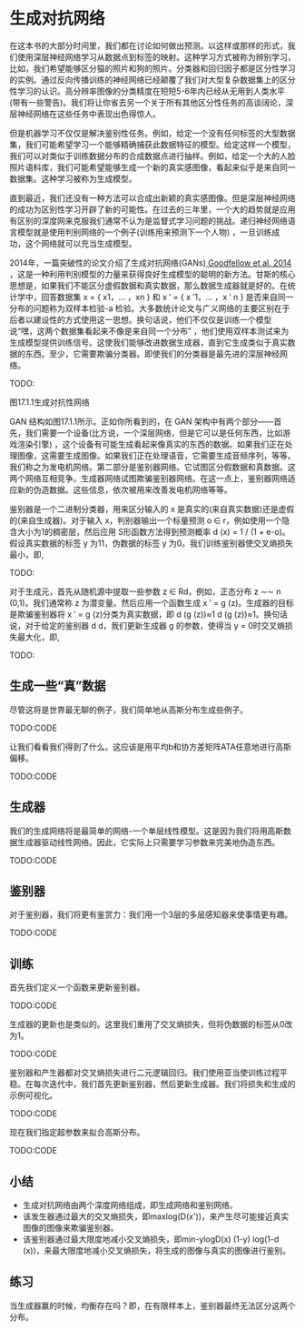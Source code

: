 

<!--
 * @version:
 * @Author:  StevenJokes https://github.com/StevenJokes
 * @Date: 2020-06-29 22:51:53
 * @LastEditors:  StevenJokes https://github.com/StevenJokes
 * @LastEditTime: 2020-06-30 00:43:33
 * @Description:http://preview.d2l.ai/d2l-en/PR-1081/chapter_generative-adversarial-networks/gan.html
 * @TODO::
 * @Reference:
-->
# 生成对抗网络

在这本书的大部分时间里，我们都在讨论如何做出预测。以这样或那样的形式，我们使用深层神经网络学习从数据点到标签的映射。这种学习方式被称为辨别学习，比如，我们希望能够区分猫的照片和狗的照片。分类器和回归因子都是区分性学习的实例。通过反向传播训练的神经网络已经颠覆了我们对大型复杂数据集上的区分性学习的认识。高分辨率图像的分类精度在短短5-6年内已经从无用到人类水平(带有一些警告)。我们将让你省去另一个关于所有其他区分性任务的高谈阔论，深层神经网络在这些任务中表现出色得惊人。

但是机器学习不仅仅是解决鉴别性任务。例如，给定一个没有任何标签的大型数据集，我们可能希望学习一个能够精确捕获此数据特征的模型。给定这样一个模型，我们可以对类似于训练数据分布的合成数据点进行抽样。例如，给定一个大的人脸照片语料库，我们可能希望能够生成一个新的真实感图像，看起来似乎是来自同一数据集。这种学习被称为生成模型。

直到最近，我们还没有一种方法可以合成出新颖的真实感图像。但是深层神经网络的成功为区别性学习开辟了新的可能性。在过去的三年里，一个大的趋势就是应用有区别的深度网来克服我们通常不认为是监督式学习问题的挑战。递归神经网络语言模型就是使用判别网络的一个例子(训练用来预测下一个人物) ，一旦训练成功，这个网络就可以充当生成模型。

2014年，一篇突破性的论文介绍了生成对抗网络(GANs)[ Goodfellow et al. 2014](http://preview.d2l.ai/d2l-en/PR-1081/chapter_references/zreferences.html#goodfellow-pouget-abadie-mirza-ea-2014) ，这是一种利用判别模型的力量来获得良好生成模型的聪明的新方法。甘斯的核心思想是，如果我们不能区分虚假数据和真实数据，那么数据生成器就是好的。在统计学中，回答数据集 x = { x1，... ，xn } 和 x ′ = { x ′1，... ，x ′ n } 是否来自同一分布的问题称为双样本检验-a 检验。大多数统计论文与广义网络的主要区别在于后者以建设性的方式使用这一思想。换句话说，他们不仅仅是训练一个模型说“嘿，这两个数据集看起来不像是来自同一个分布” ，他们使用双样本测试来为生成模型提供训练信号。这使我们能够改进数据生成器，直到它生成类似于真实数据的东西。至少，它需要欺骗分类器。即使我们的分类器是最先进的深层神经网络。

TODO:

图17.1.1生成对抗性网络

GAN 结构如图17.1.1所示。正如你所看到的，在 GAN 架构中有两个部分——首先，我们需要一个设备(比方说，一个深层网络，但是它可以是任何东西，比如游戏渲染引擎) ，这个设备有可能生成看起来像真实的东西的数据。如果我们正在处理图像，这需要生成图像。如果我们正在处理语音，它需要生成音频序列，等等。我们称之为发电机网络。第二部分是鉴别器网络。它试图区分假数据和真数据。这两个网络互相竞争。生成器网络试图欺骗鉴别器网络。在这一点上，鉴别器网络适应新的伪造数据。这些信息，依次被用来改善发电机网络等等。

鉴别器是一个二进制分类器，用来区分输入的 x 是真实的(来自真实数据)还是虚假的(来自生成器)。对于输入 x，判别器输出一个标量预测 o ∈ r，例如使用一个隐含大小为1的稠密层，然后应用 S形函数方法得到预测概率 d (x) = 1 / (1 + e-o)。假设真实数据的标签 y 为11，伪数据的标签 y 为0。我们训练鉴别器使交叉熵损失最小，即,

TODO:

对于生成元，首先从随机源中提取一些参数 z ∈ Rd，例如，正态分布 z ∼∼ n (0,1)。我们通常称 z 为潜变量。然后应用一个函数生成 x ′ = g (z)。生成器的目标是欺骗鉴别器将 x ′ = g (z)分类为真实数据，即 d (g (z))≈1 d (g (z))≈1。换句话说，对于给定的鉴别器 d d，我们更新生成器 g 的参数，使得当 y = 0时交叉熵损失最大化，即,

TODO:

## 生成一些“真”数据

尽管这将是世界最无聊的例子，我们简单地从高斯分布生成些例子。

TODO:CODE

让我们看看我们得到了什么。这应该是用平均b和协方差矩阵ATA任意地进行高斯偏移。

TODO:CODE

## 生成器

我们的生成网络将是最简单的网络-一个单层线性模型。这是因为我们将用高斯数据生成器驱动线性网络。因此，它实际上只需要学习参数来完美地伪造东西。

TODO:CODE

## 鉴别器

对于鉴别器，我们将更有鉴赏力：我们用一个3层的多层感知器来使事情更有趣。

TODO:CODE

## 训练

首先我们定义一个函数来更新鉴别器。

TODO:CODE

生成器的更新也是类似的。这里我们重用了交叉熵损失，但将伪数据的标签从0改为1。

TODO:CODE

鉴别器和产生器都对交叉熵损失进行二元逻辑回归。我们使用亚当使训练过程平稳。在每次迭代中，我们首先更新鉴别器，然后更新生成器。我们将损失和生成的示例可视化。

TODO:CODE

现在我们指定超参数来拟合高斯分布。

TODO:CODE



## 小结

- 生成对抗网络由两个深度网络组成，即生成网络和鉴别网络。
- 该发生器通过最大的交叉熵损失，即maxlog(D(x'))，来产生尽可能接近真实图像的图像来欺骗鉴别器。
- 该鉴别器通过最大限度地减小交叉熵损失，即min-ylogD(x) (1-y) log(1-d (x))，来最大限度地减小交叉熵损失，将生成的图像与真实的图像进行鉴别。

## 练习

当生成器赢的时候，均衡存在吗？即，在有限样本上，鉴别器最终无法区分这两个分布。
